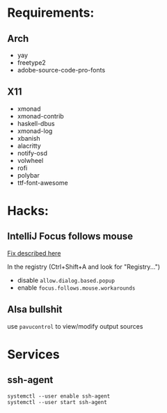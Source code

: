 
# Requirements:

## Arch

* yay
* freetype2
* adobe-source-code-pro-fonts

## X11

* xmonad
* xmonad-contrib
* haskell-dbus
* xmonad-log
* xbanish
* alacritty
* notify-osd 
* volwheel
* rofi
* polybar
* ttf-font-awesome

# Hacks:

## IntelliJ Focus follows mouse

[Fix described here](https://youtrack.jetbrains.com/issue/IDEA-112015#comment=27-1324403)

In the registry  (Ctrl+Shift+A and look for "Registry...")

 - disable `allow.dialog.based.popup`
 - enable `focus.follows.mouse.workarounds`

## Alsa bullshit

use `pavucontrol` to view/modify output sources

# Services

## ssh-agent

	systemctl --user enable ssh-agent
	systemctl --user start ssh-agent
